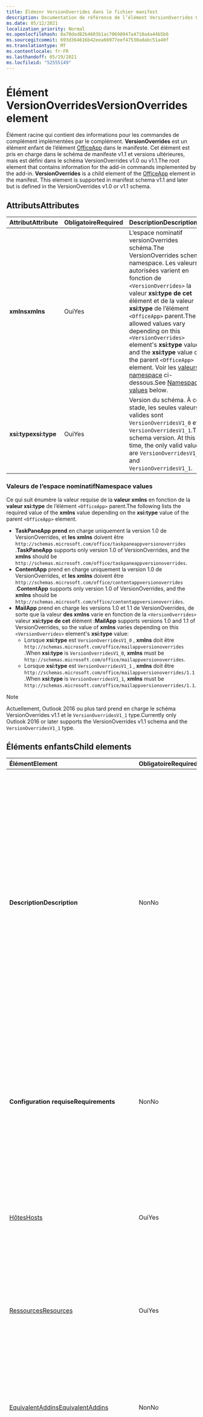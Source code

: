 ```yaml
---
title: Élémznr VersionOverrides dans le fichier manifest
description: Documentation de référence de l’élément VersionOverrides Office fichiers manifestes add-ins (XML).
ms.date: 05/12/2021
localization_priority: Normal
ms.openlocfilehash: 0a70ded82b4603b1ac70698947a4710a4a44b5b6
ms.sourcegitcommit: 693d364616b42eea66977eef47530adabc51a40f
ms.translationtype: MT
ms.contentlocale: fr-FR
ms.lasthandoff: 05/19/2021
ms.locfileid: "52555149"
---
```

# <a name="versionoverrides-element"></a><span data-ttu-id="e9d2a-103">Élément VersionOverrides</span><span class="sxs-lookup"><span data-stu-id="e9d2a-103">VersionOverrides element</span></span>

<span data-ttu-id="e9d2a-p101">Élément racine qui contient des informations pour les commandes de complément implémentées par le complément. **VersionOverrides** est un élément enfant de l’élément [OfficeApp](officeapp.md) dans le manifeste. Cet élément est pris en charge dans le schéma de manifeste v1.1 et versions ultérieures, mais est défini dans le schéma VersionOverrides v1.0 ou v1.1.</span><span class="sxs-lookup"><span data-stu-id="e9d2a-p101">The root element that contains information for the add-in commands implemented by the add-in. **VersionOverrides** is a child element of the [OfficeApp](officeapp.md) element in the manifest. This element is supported in manifest schema v1.1 and later but is defined in the VersionOverrides v1.0 or v1.1 schema.</span></span>

## <a name="attributes"></a><span data-ttu-id="e9d2a-107">Attributs</span><span class="sxs-lookup"><span data-stu-id="e9d2a-107">Attributes</span></span>

|  <span data-ttu-id="e9d2a-108">Attribut</span><span class="sxs-lookup"><span data-stu-id="e9d2a-108">Attribute</span></span>  |  <span data-ttu-id="e9d2a-109">Obligatoire</span><span class="sxs-lookup"><span data-stu-id="e9d2a-109">Required</span></span>  |  <span data-ttu-id="e9d2a-110">Description</span><span class="sxs-lookup"><span data-stu-id="e9d2a-110">Description</span></span>  |
|:-----|:-----|:-----|
|  <span data-ttu-id="e9d2a-111">**xmlns**</span><span class="sxs-lookup"><span data-stu-id="e9d2a-111">**xmlns**</span></span>       |  <span data-ttu-id="e9d2a-112">Oui</span><span class="sxs-lookup"><span data-stu-id="e9d2a-112">Yes</span></span>  |  <span data-ttu-id="e9d2a-113">L’espace nominatif versionOverrides schéma.</span><span class="sxs-lookup"><span data-stu-id="e9d2a-113">The VersionOverrides schema namespace.</span></span> <span data-ttu-id="e9d2a-114">Les valeurs autorisées varient en fonction de `<VersionOverrides>` la valeur **xsi:type de cet** élément et de la valeur **xsi:type** de l’élément `<OfficeApp>` parent.</span><span class="sxs-lookup"><span data-stu-id="e9d2a-114">The allowed values vary depending on  this `<VersionOverrides>` element's **xsi:type** value and the **xsi:type** value of the parent `<OfficeApp>` element.</span></span> <span data-ttu-id="e9d2a-115">Voir les [valeurs namespace](#namespace-values) ci-dessous.</span><span class="sxs-lookup"><span data-stu-id="e9d2a-115">See [Namespace values](#namespace-values) below.</span></span>|
|  <span data-ttu-id="e9d2a-116">**xsi:type**</span><span class="sxs-lookup"><span data-stu-id="e9d2a-116">**xsi:type**</span></span>  |  <span data-ttu-id="e9d2a-117">Oui</span><span class="sxs-lookup"><span data-stu-id="e9d2a-117">Yes</span></span>  | <span data-ttu-id="e9d2a-p103">Version du schéma. À ce stade, les seules valeurs valides sont `VersionOverridesV1_0` et `VersionOverridesV1_1`.</span><span class="sxs-lookup"><span data-stu-id="e9d2a-p103">The schema version. At this time, the only valid values are `VersionOverridesV1_0` and `VersionOverridesV1_1`.</span></span> |

### <a name="namespace-values"></a><span data-ttu-id="e9d2a-120">Valeurs de l’espace nominatif</span><span class="sxs-lookup"><span data-stu-id="e9d2a-120">Namespace values</span></span>

<span data-ttu-id="e9d2a-121">Ce qui suit énumère la valeur requise de la **valeur xmlns** en fonction de la **valeur xsi:type** de l’élément `<OfficeApp>` parent.</span><span class="sxs-lookup"><span data-stu-id="e9d2a-121">The following lists the required value of the **xmlns** value depending on the **xsi:type** value of the parent `<OfficeApp>` element.</span></span>

- <span data-ttu-id="e9d2a-122">**TaskPaneApp prend** en charge uniquement la version 1.0 de VersionOverrides, et **les xmlns** doivent être `http://schemas.microsoft.com/office/taskpaneappversionoverrides` .</span><span class="sxs-lookup"><span data-stu-id="e9d2a-122">**TaskPaneApp** supports only version 1.0 of VersionOverrides, and the **xmlns** should be `http://schemas.microsoft.com/office/taskpaneappversionoverrides`.</span></span>
- <span data-ttu-id="e9d2a-123">**ContentApp** prend en charge uniquement la version 1.0 de VersionOverrides, et **les xmlns** doivent être `http://schemas.microsoft.com/office/contentappversionoverrides` .</span><span class="sxs-lookup"><span data-stu-id="e9d2a-123">**ContentApp** supports only version 1.0 of VersionOverrides, and the **xmlns** should be `http://schemas.microsoft.com/office/contentappversionoverrides`.</span></span>
- <span data-ttu-id="e9d2a-124">**MailApp** prend en charge les versions 1.0 et 1.1 de VersionOverrides, de sorte que la valeur **des xmlns** varie en fonction de la `<VersionOverrides>` valeur **xsi:type de cet** élément :</span><span class="sxs-lookup"><span data-stu-id="e9d2a-124">**MailApp** supports versions 1.0 and 1.1 of VersionOverrides, so the value of **xmlns** varies depending on this `<VersionOverrides>` element's **xsi:type** value:</span></span>
    - <span data-ttu-id="e9d2a-125">Lorsque **xsi:type** est `VersionOverridesV1_0` , **xmlns** doit être `http://schemas.microsoft.com/office/mailappversionoverrides` .</span><span class="sxs-lookup"><span data-stu-id="e9d2a-125">When **xsi:type** is `VersionOverridesV1_0`, **xmlns** must be `http://schemas.microsoft.com/office/mailappversionoverrides`.</span></span>
    - <span data-ttu-id="e9d2a-126">Lorsque **xsi:type** est `VersionOverridesV1_1` , **xmlns** doit être `http://schemas.microsoft.com/office/mailappversionoverrides/1.1` .</span><span class="sxs-lookup"><span data-stu-id="e9d2a-126">When **xsi:type** is `VersionOverridesV1_1`, **xmlns** must be `http://schemas.microsoft.com/office/mailappversionoverrides/1.1`.</span></span>

> [!NOTE]
> <span data-ttu-id="e9d2a-127">Actuellement, Outlook 2016 ou plus tard prend en charge le schéma VersionOverrides v1.1 et le `VersionOverridesV1_1` type.</span><span class="sxs-lookup"><span data-stu-id="e9d2a-127">Currently only Outlook 2016 or later supports the VersionOverrides v1.1 schema and the `VersionOverridesV1_1` type.</span></span>

## <a name="child-elements"></a><span data-ttu-id="e9d2a-128">Éléments enfants</span><span class="sxs-lookup"><span data-stu-id="e9d2a-128">Child elements</span></span>

|  <span data-ttu-id="e9d2a-129">Élément</span><span class="sxs-lookup"><span data-stu-id="e9d2a-129">Element</span></span> |  <span data-ttu-id="e9d2a-130">Obligatoire</span><span class="sxs-lookup"><span data-stu-id="e9d2a-130">Required</span></span>  |  <span data-ttu-id="e9d2a-131">Description</span><span class="sxs-lookup"><span data-stu-id="e9d2a-131">Description</span></span>  |
|:-----|:-----|:-----|
|  <span data-ttu-id="e9d2a-132">**Description**</span><span class="sxs-lookup"><span data-stu-id="e9d2a-132">**Description**</span></span>    |  <span data-ttu-id="e9d2a-133">Non</span><span class="sxs-lookup"><span data-stu-id="e9d2a-133">No</span></span>   |  <span data-ttu-id="e9d2a-134">Décrit le complément.</span><span class="sxs-lookup"><span data-stu-id="e9d2a-134">Describes the add-in.</span></span> <span data-ttu-id="e9d2a-135">Cela remplace l’élément `Description` dans une partie parent du manifeste.</span><span class="sxs-lookup"><span data-stu-id="e9d2a-135">This overrides the `Description` element in any parent portion of the manifest.</span></span> <span data-ttu-id="e9d2a-136">Le texte de la description est contenu dans un élément enfant de l’élément **LongString** contenu dans l’élément [Resources](resources.md).</span><span class="sxs-lookup"><span data-stu-id="e9d2a-136">The text of the description is contained in a child element of the **LongString** element contained in the [Resources](resources.md) element.</span></span> <span data-ttu-id="e9d2a-137">`resid`L’attribut de **l’élément Description** ne peut pas être supérieur à 32 caractères et est défini sur la valeur de `id` `String` l’attribut de l’élément qui contient le texte.</span><span class="sxs-lookup"><span data-stu-id="e9d2a-137">The `resid` attribute of the **Description** element can be no more than 32 characters and is set to the value of the `id` attribute of the `String` element that contains the text.</span></span>|
|  <span data-ttu-id="e9d2a-138">**Configuration requise**</span><span class="sxs-lookup"><span data-stu-id="e9d2a-138">**Requirements**</span></span>  |  <span data-ttu-id="e9d2a-139">Non</span><span class="sxs-lookup"><span data-stu-id="e9d2a-139">No</span></span>   |  <span data-ttu-id="e9d2a-p105">Spécifie l’ensemble de conditions requises minimal et la version d’Office.js qui doit être activée par le complément Office. Cela remplace l’élément `Requirements` dans la partie parent du manifeste.</span><span class="sxs-lookup"><span data-stu-id="e9d2a-p105">Specifies the minimum requirement set and version of Office.js that the add-in requires. This overrides the  `Requirements` element in the parent portion of the manifest.</span></span>|
|  [<span data-ttu-id="e9d2a-142">Hôtes</span><span class="sxs-lookup"><span data-stu-id="e9d2a-142">Hosts</span></span>](hosts.md)                |  <span data-ttu-id="e9d2a-143">Oui</span><span class="sxs-lookup"><span data-stu-id="e9d2a-143">Yes</span></span>  |  <span data-ttu-id="e9d2a-144">Spécifie une collection d’applications Office’utilisation.</span><span class="sxs-lookup"><span data-stu-id="e9d2a-144">Specifies a collection of Office applications.</span></span> <span data-ttu-id="e9d2a-145">L’élément hôtes de l’enfant l’emporte sur l’élément Hôtes dans la partie parente du manifeste.</span><span class="sxs-lookup"><span data-stu-id="e9d2a-145">The child Hosts element overrides the Hosts element in the parent portion of the manifest.</span></span>  |
|  [<span data-ttu-id="e9d2a-146">Ressources</span><span class="sxs-lookup"><span data-stu-id="e9d2a-146">Resources</span></span>](resources.md)    |  <span data-ttu-id="e9d2a-147">Oui</span><span class="sxs-lookup"><span data-stu-id="e9d2a-147">Yes</span></span>  | <span data-ttu-id="e9d2a-148">Définit une collection de ressources (chaînes, URL et images) qui sont référencées par d’autres éléments de manifeste.</span><span class="sxs-lookup"><span data-stu-id="e9d2a-148">Defines a collection of resources (strings, URLs, and images) that other manifest elements reference.</span></span>|
|  [<span data-ttu-id="e9d2a-149">EquivalentAddins</span><span class="sxs-lookup"><span data-stu-id="e9d2a-149">EquivalentAddins</span></span>](equivalentaddins.md)    |  <span data-ttu-id="e9d2a-150">Non</span><span class="sxs-lookup"><span data-stu-id="e9d2a-150">No</span></span>  | <span data-ttu-id="e9d2a-151">Spécifie les modules d’ajout natifs (COM/XLL) équivalents à l’add-in web.</span><span class="sxs-lookup"><span data-stu-id="e9d2a-151">Specifies the native (COM/XLL) add-ins that are equivalent to the web add-in.</span></span> <span data-ttu-id="e9d2a-152">L’add-in web n’est pas activé si un module d’ajout natif équivalent est installé.</span><span class="sxs-lookup"><span data-stu-id="e9d2a-152">The web add-in is not activated if an equivalent native add-in is installed.</span></span>|
|  <span data-ttu-id="e9d2a-153">**VersionOverrides**</span><span class="sxs-lookup"><span data-stu-id="e9d2a-153">**VersionOverrides**</span></span>    |  <span data-ttu-id="e9d2a-154">Non</span><span class="sxs-lookup"><span data-stu-id="e9d2a-154">No</span></span>  | <span data-ttu-id="e9d2a-p108">Définit des commandes de complément sous une version plus récente du schéma. Voir [Mise en œuvre de plusieurs versions](#implementing-multiple-versions) pour plus d’informations.</span><span class="sxs-lookup"><span data-stu-id="e9d2a-p108">Defines add-in commands under a newer schema version. See [Implementing multiple versions](#implementing-multiple-versions) for details.</span></span> |
|  [<span data-ttu-id="e9d2a-157">WebApplicationInfo</span><span class="sxs-lookup"><span data-stu-id="e9d2a-157">WebApplicationInfo</span></span>](webapplicationinfo.md)    |  <span data-ttu-id="e9d2a-158">Non</span><span class="sxs-lookup"><span data-stu-id="e9d2a-158">No</span></span>  | <span data-ttu-id="e9d2a-159">Spécifie les détails de l’enregistrement de l’add-in auprès d’émetteurs de jetons sécurisés, tels que Azure Active Directory V2.0.</span><span class="sxs-lookup"><span data-stu-id="e9d2a-159">Specifies details about the add-in's registration with secure token issuers, such as Azure Active Directory V2.0.</span></span> |
|  [<span data-ttu-id="e9d2a-160">ExtendedPermissions</span><span class="sxs-lookup"><span data-stu-id="e9d2a-160">ExtendedPermissions</span></span>](extendedpermissions.md) |  <span data-ttu-id="e9d2a-161">Non</span><span class="sxs-lookup"><span data-stu-id="e9d2a-161">No</span></span>  |  <span data-ttu-id="e9d2a-162">Spécifie une collection d’autorisations étendues.</span><span class="sxs-lookup"><span data-stu-id="e9d2a-162">Specifies a collection of extended permissions.</span></span> |

### <a name="versionoverrides-example"></a><span data-ttu-id="e9d2a-163">Exemple VersionOverrides</span><span class="sxs-lookup"><span data-stu-id="e9d2a-163">VersionOverrides example</span></span>

<span data-ttu-id="e9d2a-164">Ce qui suit est un exemple d’élément `<VersionOverrides>` typique, y compris certains éléments enfant qui ne sont pas nécessaires, mais sont généralement utilisés.</span><span class="sxs-lookup"><span data-stu-id="e9d2a-164">The following is an example of a typical `<VersionOverrides>` element, including some child elements that are not required but are typically used.</span></span>

```xml
<OfficeApp ... xsi:type="MailApp">
...
  <VersionOverrides xmlns="http://schemas.microsoft.com/office/mailappversionoverrides" xsi:type="VersionOverridesV1_0">
    <Description resid="residDescription" />
    <Requirements>
      <!-- add information on requirements -->
    </Requirements>
    <Hosts>
      <Host xsi:type="MailHost">
        <!-- add information on form factors -->
      </Host>
    </Hosts>
    <Resources>
      <!-- add information on resources -->
    </Resources>
  </VersionOverrides>
...
</OfficeApp>
```

## <a name="implementing-multiple-versions"></a><span data-ttu-id="e9d2a-165">Mise en œuvre de plusieurs versions</span><span class="sxs-lookup"><span data-stu-id="e9d2a-165">Implementing multiple versions</span></span>

<span data-ttu-id="e9d2a-p109">Un manifeste peut implémenter plusieurs versions de l’élément `VersionOverrides` qui prennent en charge différentes versions du schéma VersionOverrides. Cette opération permet éventuellement la prise en charge de nouvelles fonctionnalités dans un schéma plus récent tout en prenant en charge des clients plus anciens qui ne prennent pas en charge les nouvelles fonctionnalités.</span><span class="sxs-lookup"><span data-stu-id="e9d2a-p109">A manifest can implement multiple versions of the `VersionOverrides` element which support different versions of the VersionOverrides schema. This can be done to optionally support new features in a newer schema while still supporting older clients that do not support the new features.</span></span>

<span data-ttu-id="e9d2a-168">Pour mettre en œuvre plusieurs versions, l’élément `VersionOverrides` de la nouvelle version doit être un enfant de l’élément `VersionOverrides` de l’ancienne version.</span><span class="sxs-lookup"><span data-stu-id="e9d2a-168">In order to implement multiple versions, the `VersionOverrides` element for the newer version must be a child of the `VersionOverrides` element for the older version.</span></span> <span data-ttu-id="e9d2a-169">L’élément enfant `VersionOverrides` n’hérite pas des valeurs du parent.</span><span class="sxs-lookup"><span data-stu-id="e9d2a-169">The child `VersionOverrides` element doesn't inherit any values from the parent.</span></span>

<span data-ttu-id="e9d2a-170">Pour mettre en œuvre à la fois les schémas VersionOverrides v1.0 et v1.1, le manifeste devrait ressembler à l’exemple suivant :</span><span class="sxs-lookup"><span data-stu-id="e9d2a-170">To implement both the VersionOverrides v1.0 and v1.1 schema, the manifest would look similar to the following example:</span></span>

```xml
<OfficeApp ... xsi:type="MailApp">
...
  <VersionOverrides xmlns="http://schemas.microsoft.com/office/mailappversionoverrides" xsi:type="VersionOverridesV1_0">
    <Description resid="residDescription" />
    <Requirements>
      <!-- add information on requirements -->
    </Requirements>
    <Hosts>
      <Host xsi:type="MailHost">
        <!-- add information on form factors -->
      </Host>
    </Hosts>
    <Resources>
      <!-- add information on resources -->
    </Resources>

    <VersionOverrides xmlns="http://schemas.microsoft.com/office/mailappversionoverrides/1.1" xsi:type="VersionOverridesV1_1">
      <Description resid="residDescription" />
      <Requirements>
        <!-- add information on requirements -->
      </Requirements>
      <Hosts>
        <Host xsi:type="MailHost">
          <!-- add information on form factors -->
        </Host>
      </Hosts>
      <Resources>
        <!-- add information on resources -->
      </Resources>
    </VersionOverrides>  
  </VersionOverrides>
...
</OfficeApp>
```
